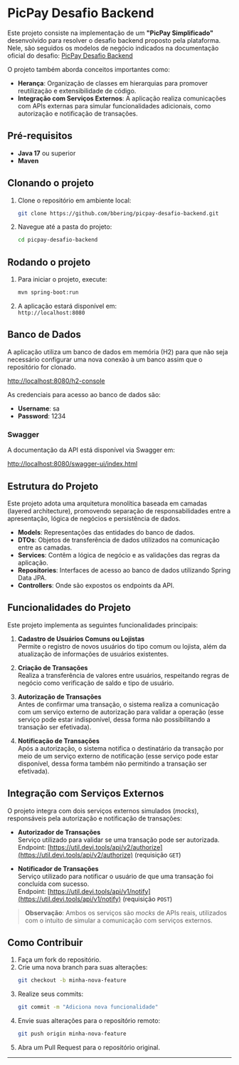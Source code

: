 # PicPay Desafio Backend

Este projeto consiste na implementação de um **"PicPay Simplificado"** desenvolvido para resolver o desafio backend proposto pela plataforma. Nele, são seguidos os modelos de negócio indicados na documentação oficial do desafio: [PicPay Desafio Backend](https://github.com/PicPay/picpay-desafio-backend)

O projeto também aborda conceitos importantes como:

- **Herança**: Organização de classes em hierarquias para promover reutilização e extensibilidade de código.
- **Integração com Serviços Externos**: A aplicação realiza comunicações com APIs externas para simular funcionalidades adicionais, como autorização e notificação de transações.

## Pré-requisitos

- **Java 17** ou superior
- **Maven**

## Clonando o projeto

1. Clone o repositório em ambiente local:

    ```bash
    git clone https://github.com/bbering/picpay-desafio-backend.git
    ```

2. Navegue até a pasta do projeto:

    ```bash
    cd picpay-desafio-backend
    ```

## Rodando o projeto

1. Para iniciar o projeto, execute:

    ```bash
    mvn spring-boot:run
    ```

2. A aplicação estará disponível em:  
   `http://localhost:8080`

## Banco de Dados

A aplicação utiliza um banco de dados em memória (H2) para que não seja necessário configurar uma nova conexão à um banco assim que o repositório for clonado.

[http://localhost:8080/h2-console](http://localhost:8080/h2-console)

As credenciais para acesso ao banco de dados são:

- **Username**: sa
- **Password**: 1234

### Swagger

A documentação da API está disponível via Swagger em:

[http://localhost:8080/swagger-ui/index.html](http://localhost:8080/swagger-ui/index.html)

## Estrutura do Projeto

Este projeto adota uma arquitetura monolítica baseada em camadas (layered architecture), promovendo separação de responsabilidades entre a apresentação, lógica de negócios e persistência de dados.

- **Models**: Representações das entidades do banco de dados.
- **DTOs**: Objetos de transferência de dados utilizados na comunicação entre as camadas.
- **Services**: Contêm a lógica de negócio e as validações das regras da aplicação.
- **Repositories**: Interfaces de acesso ao banco de dados utilizando Spring Data JPA.
- **Controllers**: Onde são expostos os endpoints da API.

## Funcionalidades do Projeto

Este projeto implementa as seguintes funcionalidades principais:

1. **Cadastro de Usuários Comuns ou Lojistas**  
   Permite o registro de novos usuários do tipo comum ou lojista, além da atualização de informações de usuários existentes.

2. **Criação de Transações**  
   Realiza a transferência de valores entre usuários, respeitando regras de negócio como verificação de saldo e tipo de usuário.

3. **Autorização de Transações**  
   Antes de confirmar uma transação, o sistema realiza a comunicação com um serviço externo de autorização para validar a operação (esse serviço pode estar 
   indisponível, dessa forma não possibilitando a transação ser efetivada).

4. **Notificação de Transações**  
   Após a autorização, o sistema notifica o destinatário da transação por meio de um serviço externo de notificação (esse serviço pode estar disponível, dessa 
   forma também não permitindo a transação ser efetivada).

## Integração com Serviços Externos

O projeto integra com dois serviços externos simulados (*mocks*), responsáveis pela autorização e notificação de transações:

- **Autorizador de Transações**  
  Serviço utilizado para validar se uma transação pode ser autorizada.  
  Endpoint: [https://util.devi.tools/api/v2/authorize](https://util.devi.tools/api/v2/authorize) (requisição `GET`)

- **Notificador de Transações**  
  Serviço utilizado para notificar o usuário de que uma transação foi concluída com sucesso.  
  Endpoint: [https://util.devi.tools/api/v1/notify](https://util.devi.tools/api/v1/notify) (requisição `POST`)

> **Observação**: Ambos os serviços são *mocks* de APIs reais, utilizados com o intuito de simular a comunicação com serviços externos.

## Como Contribuir

1. Faça um fork do repositório.
2. Crie uma nova branch para suas alterações:
    ```bash
    git checkout -b minha-nova-feature
    ```
3. Realize seus commits:
    ```bash
    git commit -m "Adiciona nova funcionalidade"
    ```
4. Envie suas alterações para o repositório remoto:
    ```bash
    git push origin minha-nova-feature
    ```
5. Abra um Pull Request para o repositório original.

---
